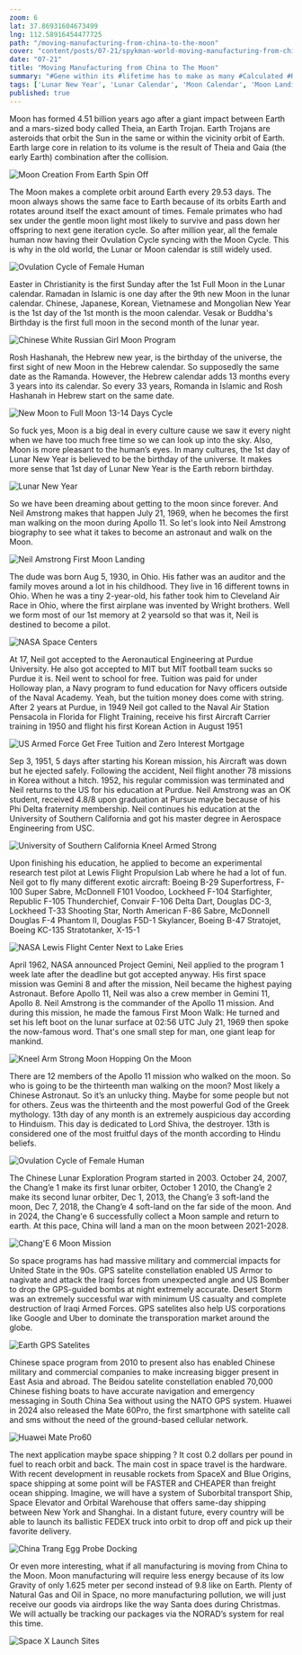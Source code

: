 ```yaml
---
zoom: 6
lat: 37.86931604673499
lng: 112.58916454477725
path: "/moving-manufacturing-from-china-to-the-moon"
cover: "content/posts/07-21/spykman-world-moving-manufacturing-from-china-to-the-moon.png"
date: "07-21"
title: "Moving Manufacturing from China to The Moon"
summary: "#Gene within its #lifetime has to make as many #Calculated #RiskyExperiments as possible at #LittleCost as possible to #Discover better #Optimal ways to do things that gives the gene a #SlightAdvantage in the harsh #GeneCompetition of nature."
tags: ['Lunar New Year', 'Lunar Calendar', 'Moon Calendar', 'Moon Landing', 'Lunar Landing','China','Space Freight Shipping','Theia','Earth Trojan','Spykman World','Nicholas Spykman']    
published: true
---
```

Moon has formed 4.51 billion years ago after a giant impact between Earth and a mars-sized body called Theia, an Earth Trojan. Earth Trojans are asteroids that orbit the Sun in the same or within the vicinity orbit of Earth. Earth large core in relation to its volume is the result of Theia and Gaia (the early Earth) combination after the collision. 

![Moon Creation From Earth Spin Off](https://storage.googleapis.com/spykman-world/Moon%20Creation%20From%20Earth%20Split%20Up.png)

The Moon makes a complete orbit around Earth every 29.53 days. The moon always shows the same face to Earth because of its orbits Earth and rotates around itself the exact amount of times. Female primates who had sex under the gentle moon light most likely to survive and pass down her offspring to next gene iteration cycle. So after million year, all the female human now having their Ovulation Cycle syncing with the Moon Cycle. This is why in the old world, the Lunar or Moon calendar is still widely used. 

![Ovulation Cycle of Female Human](https://storage.googleapis.com/spykman-world/Ovulation%20Cycle.png)

Easter in Christianity is the first Sunday after the 1st Full Moon in the Lunar calendar. Ramadan in Islamic is one day after the 9th new Moon in the lunar calendar. Chinese, Japanese, Korean, Vietnamese and Mongolian New Year is the 1st day of the 1st month is the moon calendar. Vesak or Buddha's Birthday is the first full moon in the second month of the lunar year. 

![Chinese White Russian Girl Moon Program](https://storage.googleapis.com/spykman-world/Hang_Nga_Moon_PROGRAM.png)

Rosh Hashanah, the Hebrew new year, is the birthday of the universe, the first sight of new Moon in the Hebrew calendar. So supposedly the same date as the Ramanda. However, the Hebrew calendar adds 13 months every 3 years into its calendar. So every 33 years, Romanda in Islamic and Rosh Hashanah in Hebrew start on the same date. 

![New Moon to Full Moon 13-14 Days Cycle](https://storage.googleapis.com/spykman-world/Moon%20Cycle.png)

So fuck yes, Moon is a big deal in every culture cause we saw it every night when we have too much free time so we can look up into the sky. Also, Moon is more pleasant to the human’s eyes. In many cultures, the 1st day of Lunar New Year is believed to be the birthday of the universe. It makes more sense that 1st day of Lunar New Year is the Earth reborn birthday.

![Lunar New Year](https://storage.googleapis.com/spykman-world/lunar%20new%20year.png)

So we have been dreaming about getting to the moon since forever. And Neil Amstrong makes that happen July 21, 1969, when he becomes the first man walking on the moon during Apollo 11. So let's look into Neil Amstrong biography to see what it takes to become an astronaut and walk on the Moon. 

![Neil Amstrong First Moon Landing](https://storage.googleapis.com/spykman-world/us-first-man-moon-landing.png)

The dude was born Aug 5, 1930, in Ohio. His father was an auditor and the family moves around a lot in his childhood.  They live in 16 different towns in Ohio. When he was a tiny 2-year-old, his father took him to Cleveland Air Race in Ohio, where the first airplane was invented by Wright brothers. Well we form most of our 1st memory at 2 yearsold so that was it, Neil is destined to become a pilot. 

![NASA Space Centers](https://storage.googleapis.com/spykman-world/NASA%20Space%20Centers.png)

At 17, Neil got accepted to the  Aeronautical Engineering at Purdue University. He also got accepted to MIT but MIT football team sucks so Purdue it is. Neil went to school for free. Tuition was paid for under Holloway plan, a Navy program to fund education for Navy officers outside of the Naval Academy. Yeah, but the tuition money does come with string. After 2 years at Purdue, in 1949 Neil got called to the Naval Air Station Pensacola in Florida for Flight Training, receive his first Aircraft Carrier training in 1950 and flight his first Korean Action in August 1951

![US Armed Force Get Free Tuition and Zero Interest Mortgage](https://storage.googleapis.com/spykman-world/Armed%20Force%20Subsidy.png)

Sep 3, 1951, 5 days after starting his Korean mission, his Aircraft was down but he ejected safely. Following the accident, Neil flight another 78 missions in Korea without a hitch. 1952, his regular commission was terminated and Neil returns to the US for his education at Purdue. Neil Amstrong was an OK student, received 4.8/8 upon graduation at Pursue maybe because of his Phi Delta fraternity membership. Neil continues his education at the University of Southern California and got his master degree in Aerospace Engineering from USC. 

![University of Southern California Kneel Armed Strong](https://storage.googleapis.com/spykman-world/Kneel%20Arm%20Strong.png)

Upon finishing his education, he applied to become an experimental research test pilot at Lewis Flight Propulsion Lab where he had a lot of fun. Neil got to fly many different exotic aircraft: Boeing B-29 Superfortress, F-100 Super Sabre, McDonnell F101 Voodoo, Lockheed F-104 Starfighter, Republic F-105 Thunderchief, Convair F-106 Delta Dart, Douglas DC-3, Lockheed T-33 Shooting Star, North American F-86 Sabre, McDonnell Douglas F-4 Phantom II, Douglas F5D-1 Skylancer, Boeing B-47 Stratojet, Boeing KC-135 Stratotanker, X-15-1

![NASA Lewis Flight Center Next to Lake Eries](https://storage.googleapis.com/spykman-world/NASA%20Lewis%20Flight%20Center%20Next%20to%20Lake%20Erie.png)

April 1962, NASA announced Project Gemini, Neil applied to the program 1 week late after the deadline but got accepted anyway. His first space mission was Gemini 8 and after the mission, Neil became the highest paying Astronaut. Before Apollo 11, Neil was also a crew member in Gemini 11, Apollo 8. Neil Amstrong is the commander of the Apollo 11 mission. And during this mission, he made the famous First Moon Walk: He turned and set his left boot on the lunar surface at 02:56 UTC July 21, 1969 then spoke the now-famous word. That's one small step for man, one giant leap for mankind.

![Kneel Arm Strong Moon Hopping On the Moon](https://storage.googleapis.com/spykman-world/neil-amstrong-moon-walk.gif)

There are  12 members of the Apollo 11 mission who walked on the moon. So who is going to be the thirteenth man walking on the moon? Most likely a Chinese Astronaut. So it’s an unlucky thing. Maybe for some people but not for others. Zeus was the thirteenth and the most powerful God of the Greek mythology. 13th day of any month is an extremely auspicious day according to Hinduism. This day is dedicated to Lord Shiva, the destroyer. 13th is considered one of the most fruitful days of the month according to Hindu beliefs.

![Ovulation Cycle of Female Human](https://storage.googleapis.com/spykman-world/Ovulation%20Cycle.png)

The Chinese Lunar Exploration Program started in 2003. October 24, 2007, the Chang’e 1 make its first lunar orbiter, October 1 2010, the Chang’e 2 make its second lunar orbiter, Dec 1, 2013, the Chang’e 3 soft-land the moon, Dec 7, 2018, the Chang’e 4 soft-land on the far side of the moon. And in 2024, the Chang'e 6 successfully collect a Moon sample and return to earth. At this pace, China will land a man on the moon between 2021-2028. 

![Chang'E 6 Moon Mission](https://storage.googleapis.com/spykman-world/ChangE%20Moon%20Mission.png)

So space programs has had massive military and commercial impacts for United State in the 90s. GPS satelite constellation enabled US Armor to nagivate and attack the Iraqi forces from unexpected angle and US Bomber to drop the GPS-guided bombs at night extremely accurate. Desert Storm was an extremely successful war with minimum US casualty and complete destruction of Iraqi Armed Forces. GPS satelites also help US corporations like Google and Uber to dominate the transporation market around the globe.

![Earth GPS Satelites](https://storage.googleapis.com/spykman-world/earth-gps-satelites.gif)

Chinese space program from 2010 to present also has enabled Chinese military and commercial companies to make increasing bigger present in East Asia and abroad. The Beidou satelite constellation enabled 70,000 Chinese fishing boats to have accurate navigation and emergency messaging in South China Sea without using the NATO GPS system. Huawei in 2024 also released the Mate 60Pro, the first smartphone with satelite call and sms without the need of the ground-based cellular network. 

![Huawei Mate Pro60](https://storage.googleapis.com/spykman-world/Huawei%20Mate%20Pro%2060.png)

The next application maybe space shipping ? It cost 0.2 dollars per pound in fuel to reach orbit and back. The main cost in space travel is the hardware. With recent development in reusable rockets from SpaceX and Blue Origins, space shipping at some point will be FASTER and CHEAPER than freight ocean shipping. Imagine, we will have a system of Suborbital transport Ship, Space Elevator and Orbital Warehouse that offers same-day shipping between New York and Shanghai. In a distant future, every country will be able to launch its ballistic FEDEX truck into orbit to drop off and pick up their favorite delivery.

![China Trang Egg Probe Docking](https://storage.googleapis.com/spykman-world/China-TrangEgg6-Probe-Docking-In-Orbit.gif)

Or even more interesting, what if all manufacturing is moving from China to the Moon. Moon manufacturing will require less energy because of its low Gravity of only 1.625 meter per second instead of 9.8 like on Earth. Plenty of Natural Gas and Oil in Space, no more manufacturing pollution, we will just receive our goods via airdrops like the way Santa does during Christmas. We will actually be tracking our packages via the NORAD’s system for real this time. 

![Space X Launch Sites](https://storage.googleapis.com/spykman-world/Space%20X%20Launching%20Sites.png)
